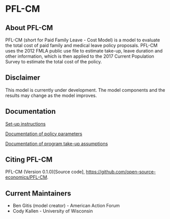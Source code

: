# PFL-CM

## About PFL-CM
PFL-CM (short for Paid Family Leave - Cost Model) is a model to evaluate the total cost of paid family and medical leave policy proposals. PFL-CM uses the 2012 FMLA public use file to estimate take-up, leave duration and other information, which is then applied to the 2017 Current Population Survey to estimate the total cost of the policy.

## Disclaimer
This model is currently under development. The model components and the results may change as the model improves.

## Documentation
[Set-up instructions](https://github.com/open-source-economics/PFL-CM/blob/master/documentation/setup_instructions.md)

[Documentation of policy parameters](https://github.com/open-source-economics/PFL-CM/blob/master/documentation/policy_parameters.md)

[Documentation of program take-up assumptions](https://github.com/open-source-economics/PFL-CM/blob/master/documentation/takeup_assumptions.md)

## Citing PFL-CM
PFL-CM (Version 0.1.0)[Source code], https://github.com/open-source-economics/PFL-CM.

## Current Maintainers
- Ben Gitis (model creator) - American Action Forum 
- Cody Kallen - University of Wisconsin
